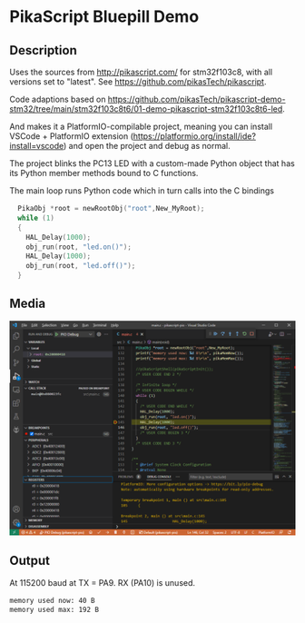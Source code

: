 # PikaScript Bluepill Demo

## Description

Uses the sources from http://pikascript.com/ for stm32f103c8, with all versions set to "latest". See https://github.com/pikasTech/pikascript.

Code adaptions based on https://github.com/pikasTech/pikascript-demo-stm32/tree/main/stm32f103c8t6/01-demo-pikascript-stm32f103c8t6-led.

And makes it a PlatformIO-compilable project, meaning you can install VSCode + PlatformIO extension (https://platformio.org/install/ide?install=vscode) and open the project and debug as normal.

The project blinks the PC13 LED with a custom-made Python object that has its Python member methods bound to C functions.

The main loop runs Python code which in turn calls into the C bindings

```cpp
  PikaObj *root = newRootObj("root",New_MyRoot);
  while (1)
  {
    HAL_Delay(1000);
    obj_run(root, "led.on()");
    HAL_Delay(1000);
    obj_run(root, "led.off()");
  }
```

## Media

![debug](debug.png)

## Output

At 115200 baud at TX = PA9. RX (PA10) is unused.

```
memory used now: 40 B
memory used max: 192 B
```